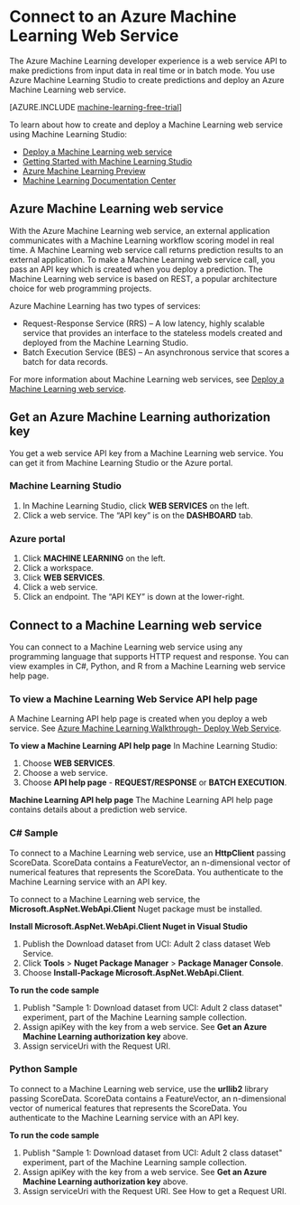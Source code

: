 <properties
	pageTitle="Connect to a Machine Learning Web Service | Microsoft Azure"
	description="With C# or Python, connect to an Azure Machine Learning web service using an authorization key."
	services="machine-learning"
	documentationCenter=""
	authors="garyericson"
	manager="paulettm"
	editor="cgronlun" />

<tags
	ms.service="machine-learning"
	ms.workload="data-services"
	ms.tgt_pltfrm="na"
	ms.devlang="na"
	ms.topic="article"
	ms.date="02/03/2016" 
	ms.author="garye" />


# Connect to an Azure Machine Learning Web Service
The Azure Machine Learning developer experience is a web service API to make predictions from input data in real time or in batch mode. You use Azure Machine Learning Studio to create predictions and deploy an Azure Machine Learning web service.

[AZURE.INCLUDE [machine-learning-free-trial](../../includes/machine-learning-free-trial.md)]

To learn about how to create and deploy a Machine Learning web service using Machine Learning Studio:

- [Deploy a Machine Learning web service](machine-learning-publish-a-machine-learning-web-service.md)
- [Getting Started with Machine Learning Studio](https://azure.microsoft.com/documentation/videos/getting-started-with-ml-studio/)
- [Azure Machine Learning Preview](https://studio.azureml.net/)
- [Machine Learning Documentation Center](https://azure.microsoft.com/documentation/services/machine-learning/)

## Azure Machine Learning web service ##

With the Azure Machine Learning web service, an external application communicates with a Machine Learning workflow scoring model in real time. A Machine Learning web service call returns prediction results to an external application. To make a Machine Learning web service call, you pass an API key which is created when you deploy a prediction. The Machine Learning web service is based on REST, a popular architecture choice for web programming projects.

Azure Machine Learning has two types of services:

- Request-Response Service (RRS) – A low latency, highly scalable service that provides an interface to the stateless models created and deployed from the Machine Learning Studio.
- Batch Execution Service (BES) – An asynchronous service that scores a batch for data records.

For more information about Machine Learning web services, see [Deploy a Machine Learning web service](machine-learning-publish-a-machine-learning-web-service.md).

## Get an Azure Machine Learning authorization key ##
You get a web service API key from a Machine Learning web service. You can get it from Machine Learning Studio or the Azure portal.
### Machine Learning Studio ###
1. In Machine Learning Studio, click **WEB SERVICES** on the left.
2. Click a web service. The “API key” is on the **DASHBOARD** tab.

### Azure portal ###

1. Click **MACHINE LEARNING** on the left.
2. Click a workspace.
3. Click **WEB SERVICES**.
4. Click a web service.
5. Click an endpoint. The “API KEY” is down at the lower-right.

## <a id="connect"></a>Connect to a Machine Learning web service

You can connect to a Machine Learning web service using any programming language that supports HTTP request and response. You can view examples in C#, Python, and R from a Machine Learning web service help page.

### To view a Machine Learning Web Service API help page ###
A Machine Learning API help page is created when you deploy a web service. See [Azure Machine Learning Walkthrough- Deploy Web Service](machine-learning-walkthrough-5-publish-web-service.md).


**To view a Machine Learning API help page**
In Machine Learning Studio:

1. Choose **WEB SERVICES**.
2. Choose a web service.
3. Choose **API help page** - **REQUEST/RESPONSE** or **BATCH EXECUTION**.


**Machine Learning API help page**
The Machine Learning API help page contains details about a prediction web service.



### C# Sample ###

To connect to a Machine Learning web service, use an **HttpClient** passing ScoreData. ScoreData contains a FeatureVector, an n-dimensional  vector of numerical features that represents the ScoreData. You authenticate to the Machine Learning service with an API key.

To connect to a Machine Learning web service, the **Microsoft.AspNet.WebApi.Client** Nuget package must be installed.

**Install Microsoft.AspNet.WebApi.Client Nuget in Visual Studio**

1. Publish the Download dataset from UCI: Adult 2 class dataset Web Service.
2. Click **Tools** > **Nuget Package Manager** > **Package Manager Console**.
2. Choose **Install-Package Microsoft.AspNet.WebApi.Client**.

**To run the code sample**

1. Publish "Sample 1: Download dataset from UCI: Adult 2 class dataset" experiment, part of the Machine Learning sample collection.
2. Assign apiKey with the key from a web service. See **Get an Azure Machine Learning authorization key** above.
3. Assign serviceUri with the Request URI.


### Python Sample ###

To connect to a Machine Learning web service, use the **urllib2** library passing ScoreData. ScoreData contains a FeatureVector, an n-dimensional  vector of numerical features that represents the ScoreData. You authenticate to the Machine Learning service with an API key.


**To run the code sample**

1. Publish "Sample 1: Download dataset from UCI: Adult 2 class dataset" experiment, part of the Machine Learning sample collection.
2. Assign apiKey with the key from a web service. See **Get an Azure Machine Learning authorization key** above.
3. Assign serviceUri with the Request URI. See How to get a Request URI.
